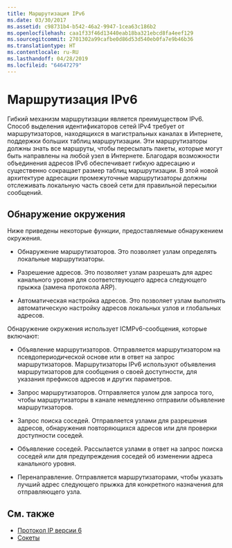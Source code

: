 ```yaml
---
title: Маршрутизация IPv6
ms.date: 03/30/2017
ms.assetid: c98731b4-b542-46a2-9947-1cea63c186b2
ms.openlocfilehash: caa1f33f46d13440eab18ba321ebcd8fa4eef129
ms.sourcegitcommit: 2701302a99cafbe0d86d53d540eb0fa7e9b46b36
ms.translationtype: HT
ms.contentlocale: ru-RU
ms.lasthandoff: 04/28/2019
ms.locfileid: "64647279"
---
```

# <a name="ipv6-routing"></a>Маршрутизация IPv6
Гибкий механизм маршрутизации является преимуществом IPv6. Способ выделения идентификаторов сетей IPv4 требует от маршрутизаторов, находящихся в магистральных каналах в Интернете, поддержки больших таблиц маршрутизации. Эти маршрутизаторы должны знать все маршруты, чтобы пересылать пакеты, которые могут быть направлены на любой узел в Интернете. Благодаря возможности объединения адресов IPv6 обеспечивает гибкую адресацию и существенно сокращает размер таблиц маршрутизации. В этой новой архитектуре адресации промежуточные маршрутизаторы должны отслеживать локальную часть своей сети для правильной пересылки сообщений.  
  
## <a name="neighbor-discovery"></a>Обнаружение окружения  
 Ниже приведены некоторые функции, предоставляемые обнаружением окружения.  
  
- Обнаружение маршрутизаторов. Это позволяет узлам определять локальные маршрутизаторы.  
  
- Разрешение адресов. Это позволяет узлам разрешать для адрес канального уровня для соответствующего адреса следующего прыжка (замена протокола ARP).  
  
- Автоматическая настройка адресов. Это позволяет узлам выполнять автоматическую настройку адресов локальных узлов и глобальных адресов.  
  
 Обнаружение окружения использует ICMPv6-сообщения, которые включают:  
  
- Объявление маршрутизаторов. Отправляется маршрутизатором на псевдопериодической основе или в ответ на запрос маршрутизаторов. Маршрутизаторы IPv6 используют объявления маршрутизаторов для сообщения о своей доступности, для указания префиксов адресов и других параметров.  
  
- Запрос маршрутизаторов. Отправляется узлом для запроса того, чтобы маршрутизаторы в канале немедленно отправили объявление маршрутизаторов.  
  
- Запрос поиска соседей. Отправляется узлами для разрешения адресов, обнаружения повторяющихся адресов или для проверки доступности соседей.  
  
- Объявление соседей. Рассылается узлами в ответ на запрос поиска соседей или для предупреждения соседей об изменении адреса канального уровня.  
  
- Перенаправление. Отправляется маршрутизаторами, чтобы указать лучший адрес следующего прыжка для конкретного назначения для отправляющего узла.  
  
## <a name="see-also"></a>См. также

- [Протокол IP версии 6](../../../docs/framework/network-programming/internet-protocol-version-6.md)
- [Сокеты](../../../docs/framework/network-programming/sockets.md)
